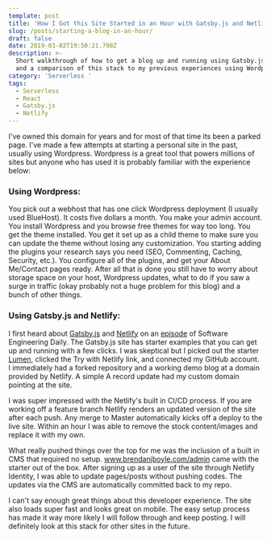 ```yaml
---
template: post
title: 'How I Got this Site Started in an Hour with Gatsby.js and Netlify '
slug: /posts/starting-a-blog-in-an-hour/
draft: false
date: 2019-03-02T19:50:21.798Z
description: >-
  Short walkthrough of how to get a blog up and running using Gatsby.js/Netlify
  and a comparison of this stack to my previous experiences using Wordpress. 
category: 'Serverless '
tags:
  - Serverless
  - React
  - Gatsby.js
  - Netlify
---
```

I've owned this domain for years and for most of that time its been a parked page. I've made a few attempts at starting a personal site in the past, usually using Wordpress. Wordpress is a great tool that powers millions of sites but anyone who has used it is probably familiar with the experience below:

### Using Wordpress:

You pick out a webhost that has one click Wordpress deployment (I usually used BlueHost). It costs five dollars a month. You make your admin account. You install Wordpress and you browse free themes for way too long. You get the theme installed. You get it set up as a child theme to make sure you can update the theme without losing any customization. You starting adding the plugins your research says you need (SEO, Commenting, Caching, Security, etc.). You configure all of the plugins, and get your About Me/Contact pages ready. After all that is done you still have to worry about storage space on your host, Wordpress updates, what to do if you saw a surge in traffic (okay probably not a huge problem for this blog) and a bunch of other things. 

### Using Gatsby.js and Netlify:

I first heard about [Gatsby.js](https://www.gatsbyjs.org/) and [Netlify](https://www.netlify.com/) on an [episode](https://www.gatsbyjs.org/starters/alxshelepenok/gatsby-starter-lumen/) of Software Engineering Daily. The Gatsby.js site has starter examples that you can get up and running with a few clicks. I was skeptical but I picked out the starter [Lumen](https://www.gatsbyjs.org/starters/alxshelepenok/gatsby-starter-lumen/), clicked the Try with Netlify link, and connected my GitHub account. I immediately had a forked repository and a working demo blog at a domain provided by Netlify. A simple A record update had my custom domain pointing at the site.

I was super impressed with the Netlify's built in CI/CD process. If you are working off a feature branch Netlify renders an updated version of the site after each push. Any merge to Master automatically kicks off a deploy to the live site. Within an hour I was able to remove the stock content/images and replace it with my own. 

What really pushed things over the top for me was the inclusion of a built in CMS that required no setup. www.brendanjboyle.com/admin came with the starter out of the box. After signing up as a user of the site through Netlify Identity, I was able to update pages/posts without pushing codes. The updates via the CMS are automatically committed back to my repo. 

I can't say enough great things about this developer experience. The site also loads super fast and looks great on mobile.  The easy setup process has made it way more likely I will follow through and keep posting. I will definitely look at this stack for other sites in the future.

